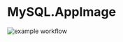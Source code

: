 # MySQL.AppImage

![example workflow](https://github.com/nx-appbuild-hub/MySQL.AppImage//actions/workflows/makefile.yml/badge.svg)
